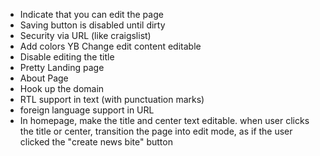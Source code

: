 * Indicate that you can edit the page
* Saving button is disabled until dirty
* Security via URL (like craigslist)
* Add colors
YB Change edit content editable
* Disable editing the title
* Pretty Landing page
* About Page
* Hook up the domain
* RTL support in text (with punctuation marks)
* foreign language support in URL
* In homepage, make the title and center text editable. when user clicks the title or center, transition the page into edit mode, as if the user clicked the "create news bite" button

